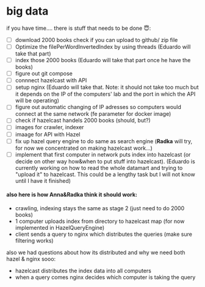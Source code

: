 # big data

if you have time.... there is stuff that needs to be done 😇:
- [ ] download 2000 books check if you can upload to github/ zip file
- [ ] Optimize the filePerWordInvertedIndex by using threads (Eduardo will take that part)
- [ ] index those 2000 books (Eduardo will take that part once he have the books)
- [ ] figure out git compose
- [ ] connnect hazelcast with API
- [ ] setup nginx (Eduardo will take that. Note: it should not take too much but it depends on the IP of the computers' lab and the port in which the API will be operating)
- [ ] figure out automatic changing of IP adresses so computers would connect at the same network (fe parameter for docker image)
- [ ] check if hazelcast handels 2000 books (should, but?)
- [ ] images for crawler, indexer
- [ ] imaage for API with Hazel
- [ ] fix up hazel query engine to do same as search engine (**Radka** will try, for now we concentrated on making hazelcast work...)
- [ ] implement that first computer in network puts index into hazelcast (or decide on other way how&when to put stuff into hazelcast). (Eduardo is currently working on how to read the whole datamart and trying to "upload it" to hazelcast. This could be a lengthy task but I will not know until I have it finished)

#### also here is how Anna&Radka think it should work:
- crawling, indexing stays the same as stage 2 (just need to do 2000 books) 
- 1 computer uploads index from directory to hazelcast map (for now implemented in HazelQueryEngine)
- client sends a query to nginx which distributes the queries (make sure filtering works)

also we had questions about how its distributed and why we need both hazel & nginx sooo:
- hazelcast distributes the index data into all computers
- when a query comes nginx decides which computer is taking the query
